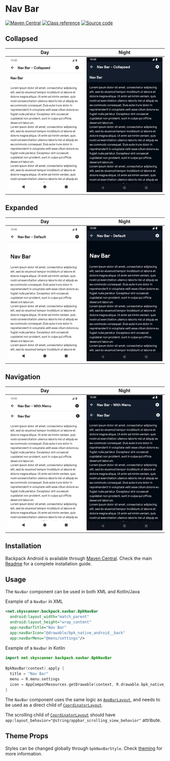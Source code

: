# Nav Bar

[![Maven Central](https://img.shields.io/maven-central/v/net.skyscanner.backpack/backpack-android)](https://search.maven.org/artifact/net.skyscanner.backpack/backpack-android)
[![Class reference](https://img.shields.io/badge/Class%20reference-Android-blue)](https://backpack.github.io/android/Backpack/net.skyscanner.backpack.navbar)
[![Source code](https://img.shields.io/badge/Source%20code-GitHub-lightgrey)](https://github.com/backpack/android/tree/main/Backpack/src/main/java/net/skyscanner/backpack/navbar)

## Collapsed

| Day | Night |
| --- | --- |
| <img src="https://raw.githubusercontent.com/backpack/android/main/docs/view/NavBar/screenshots/collapsed.png" alt="Collapsed NavBar component" width="375" /> |<img src="https://raw.githubusercontent.com/backpack/android/main/docs/view/NavBar/screenshots/collapsed_dm.png" alt="Collapsed NavBar component - dark mode" width="375" /> |

## Expanded

| Day | Night |
| --- | --- |
| <img src="https://raw.githubusercontent.com/backpack/android/main/docs/view/NavBar/screenshots/default.png" alt="Expanded NavBar component" width="375" /> | <img src="https://raw.githubusercontent.com/backpack/android/main/docs/view/NavBar/screenshots/default_dm.png" alt="Expanded NavBar component - dark mode" width="375" /> |

## Navigation

| Day | Night |
| --- | --- |
| <img src="https://raw.githubusercontent.com/backpack/android/main/docs/view/NavBar/screenshots/with-menu.png" alt="Navigation NavBar component" width="375" /> | <img src="https://raw.githubusercontent.com/backpack/android/main/docs/view/NavBar/screenshots/with-menu_dm.png" alt="Navigation NavBar component - dark mode" width="375" /> |

## Installation

Backpack Android is available through [Maven Central](https://search.maven.org/artifact/net.skyscanner.backpack/backpack-android). Check the main [Readme](https://github.com/skyscanner/backpack-android#installation) for a complete installation guide.

## Usage

The `NavBar` component can be used in both XML and Kotlin/Java

Example of a `NavBar` in XML

```xml
<net.skyscanner.backpack.navbar.BpkNavBar
  android:layout_width="match_parent"
  android:layout_height="wrap_content"
  app:navBarTitle="Nav Bar"
  app:navBarIcon="@drawable/bpk_native_android__back"
  app:navBarMenu="@menu/settings"/>
```

Example of a `NavBar` in Kotlin

```Kotlin
import net.skyscanner.backpack.navbar.BpkNavBar

BpkNavBar(context).apply {
  title = "Nav Bar"
  menu = R.menu.settings
  icon = AppCompatResources.getDrawable(context, R.drawable.bpk_native_android__back)
}
```

The `NavBar` component uses the same logic as [`AppBarLayout`](https://developer.android.com/reference/android/support/design/widget/AppBarLayout),
and needs to be used as a direct child of [`CoordinatorLayout`](https://developer.android.com/reference/android/support/design/widget/CoordinatorLayout).

The scrolling child of [`CoordinatorLayout`](https://developer.android.com/reference/android/support/design/widget/CoordinatorLayout) should have
`app:layout_behavior="@string/appbar_scrolling_view_behavior"` attribute.

## Theme Props

Styles can be changed globally through `bpkNavBarStyle`. Check [theming](https://github.com/backpack/android/blob/main/docs/view/THEMING.md) for more information.
